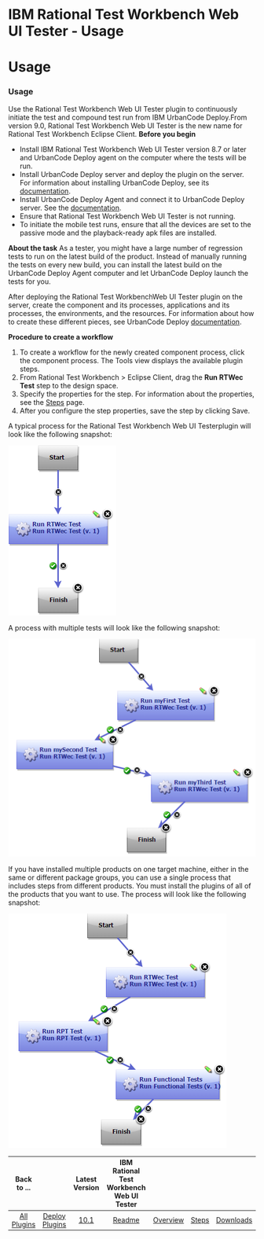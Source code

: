 
IBM Rational Test Workbench Web UI Tester - Usage
=================================================

# Usage


### Usage




Use the Rational Test Workbench Web UI Tester plugin to continuously initiate the test and compound test run from IBM UrbanCode Deploy.From version 9.0, Rational Test Workbench Web UI Tester is the new name for Rational Test Workbench Eclipse Client. **Before you begin**

* Install IBM Rational Test Workbench Web UI Tester version 8.7 or later and UrbanCode Deploy agent on the computer where the tests will be run.
* Install UrbanCode Deploy server and deploy the plugin on the server. For information about installing UrbanCode Deploy, see its [documentation](https://www.ibm.com/docs/en/urbancode-deploy/7.2.3?topic=installing).
* Install UrbanCode Deploy Agent and connect it to UrbanCode Deploy server. See the [documentation](https://www.ibm.com/docs/en/urbancode-deploy/7.2.3?topic=installing-agents).
* Ensure that Rational Test Workbench Web UI Tester is not running.
* To initiate the mobile test runs, ensure that all the devices are set to the passive mode and the playback-ready apk files are installed.

**About the task** As a tester, you might have a large number of regression tests to run on the latest build of the product. Instead of manually running the tests on every new build, you can install the latest build on the UrbanCode Deploy Agent computer and let UrbanCode Deploy launch the tests for you.

After deploying the Rational Test WorkbenchWeb UI Tester plugin on the server, create the component and its processes, applications and its processes, the environments, and the resources. For information about how to create these different pieces, see UrbanCode Deploy [documentation](http://www.ibm.com/support/knowledgecenter/SS4GSP/ucd_welcome.html).

**Procedure to create a workflow**

1. To create a workflow for the newly created component process, click the component process. The Tools view displays the available plugin steps.
2. From Rational Test Workbench > Eclipse Client, drag the **Run RTWec Test** step to the design space.
3. Specify the properties for the step. For information about the properties, see the [Steps](https://urbancode.github.io/IBM-UCx-PLUGIN-DOCS/UCD/RFT-WebUI-UCD/steps.html) page.
4. After you configure the step properties, save the step by clicking Save.

A typical process for the Rational Test Workbench Web UI Testerplugin will look like the following snapshot:

[![rtw-ucd](rtw-ucd.png)](rtw-ucd.png)

A process with multiple tests will look like the following snapshot:

[![rtw-ucd-multitests](rtw-ucd-multitests.png)](rtw-ucd-multitests.png)

If you have installed multiple products on one target machine, either in the same or different package groups, you can use a single process that includes steps from different products. You must install the plugins of all of the products that you want to use. The process will look like the following snapshot:

[![rtw-ucd-multiprodtest](rtw-ucd-multiprodtest.png)](rtw-ucd-multiprodtest.png)


|Back to ...||Latest Version|IBM Rational Test Workbench Web UI Tester ||||
| :---: | :---: | :---: | :---: | :---: | :---: | :---: |
|[All Plugins](../../index.md)|[Deploy Plugins](../README.md)|[10.1](https://raw.githubusercontent.com/UrbanCode/IBM-UCD-PLUGINS/main/files/RFT-WebUI-UCD/RFT-WebUI-UCD-10.1.zip)|[Readme](README.md)|[Overview](overview.md)|[Steps](steps.md)|[Downloads](downloads.md)|

